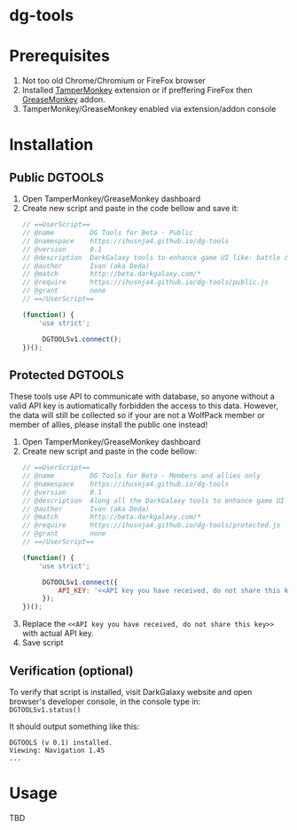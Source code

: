 # dg-tools

# Prerequisites

1. Not too old Chrome/Chromium or FireFox browser
2. Installed [TamperMonkey](https://chrome.google.com/webstore/detail/tampermonkey/dhdgffkkebhmkfjojejmpbldmpobfkfo?hl=hr) extension or if preffering FireFox then [GreaseMonkey](https://addons.mozilla.org/hr/firefox/addon/greasemonkey/) addon.
3. TamperMonkey/GreaseMonkey enabled via extension/addon console

# Installation

## Public DGTOOLS

1. Open TamperMonkey/GreaseMonkey dashboard
2. Create new script and paste in the code bellow and save it:
    ```javascript
    // ==UserScript==
    // @name         DG Tools for Beta - Public
    // @namespace    https://ihusnja4.github.io/dg-tools
    // @version      0.1
    // @description  DarkGalaxy tools to enhance game UI like: battle calculators, stats, color enhancers, etc...
    // @author       Ivan (aka Deda)
    // @match        http://beta.darkgalaxy.com/*
    // @require      https://ihusnja4.github.io/dg-tools/public.js
    // @grant        none
    // ==/UserScript==

    (function() {
        'use strict';

         DGTOOLSv1.connect();
    })();
    ```
 
## Protected DGTOOLS

These tools use API to communicate with database, so anyone without a valid API key is autiomatically forbidden the access to this data. However, the data will still be collected so if your are not a WolfPack member or member of allies, please install the public one instead!

1. Open TamperMonkey/GreaseMonkey dashboard
2. Create new script and paste in the code bellow:
    ```javascript
    // ==UserScript==
    // @name         DG Tools for Beta - Members and allies only
    // @namespace    https://ihusnja4.github.io/dg-tools
    // @version      0.1
    // @description  Along all the DarkGalaxy tools to enhance game UI like: battle calculators, stats, color enhancers, etc... This also provides features like sharing radar, planet scans, and storing battle and invasion reports.
    // @author       Ivan (aka Deda)
    // @match        http://beta.darkgalaxy.com/*
    // @require      https://ihusnja4.github.io/dg-tools/protected.js
    // @grant        none
    // ==/UserScript==

    (function() {
        'use strict';

         DGTOOLSv1.connect({
             API_KEY: '<<API key you have received, do not share this key>>'
         });
    })();
    ```
3. Replace the `<<API key you have received, do not share this key>>` with actual API key.
4. Save script
       
## Verification (optional)

To verify that script is installed, visit DarkGalaxy website and open browser's developer console, in the console type in:  
`DGTOOLSv1.status()`

It should output something like this: 
```
DGTOOLS (v 0.1) installed.
Viewing: Navigation 1.45
...
```

# Usage

TBD

